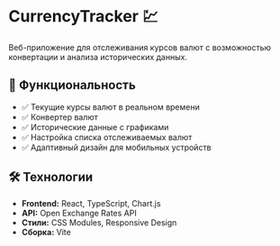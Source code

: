# CurrencyTracker 💹

Веб-приложение для отслеживания курсов валют с возможностью конвертации и анализа исторических данных.

## 🚀 Функциональность

- ✅ Текущие курсы валют в реальном времени
- ✅ Конвертер валют
- ✅ Исторические данные с графиками
- ✅ Настройка списка отслеживаемых валют
- ✅ Адаптивный дизайн для мобильных устройств

## 🛠 Технологии

- **Frontend:** React, TypeScript, Chart.js
- **API:** Open Exchange Rates API
- **Стили:** CSS Modules, Responsive Design
- **Сборка:** Vite

